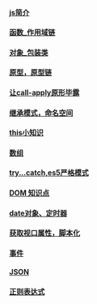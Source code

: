 #### [js简介](https://github.com/z826526354/myProject/blob/master/js基础/js简介.md)

#### [函数_作用域链](https://github.com/z826526354/myProject/blob/master/js基础/函数_作用域链.md)

#### [对象_包装类](https://github.com/z826526354/myProject/blob/master/js基础/对象_包装类.md)

#### [原型，原型链](https://github.com/z826526354/myProject/blob/master/js基础/原型，原型链.md)

#### [让call-apply原形毕露](https://github.com/z826526354/myProject/blob/master/js基础/call-apply.md)

#### [继承模式，命名空间](https://github.com/z826526354/myProject/blob/master/js基础/继承模式，命名空间.md)

#### [this小知识](https://github.com/z826526354/myProject/blob/master/js基础/this.md)

#### [数组](https://github.com/z826526354/myProject/blob/master/js基础/数组.md)

#### [try...catch,es5严格模式](https://github.com/z826526354/myProject/blob/master/js基础/try...catch,es5严格模式.md)

#### [DOM 知识点](https://github.com/z826526354/myProject/blob/master/js基础/DOM.md)

#### [date对象、定时器](https://github.com/z826526354/myProject/blob/master/js基础/date对象、定时器.md)

#### [获取视口属性，脚本化](https://github.com/z826526354/myProject/blob/master/js基础/获取视口属性，脚本化css.md)

#### [事件](https://github.com/z826526354/myProject/blob/master/js基础/事件.md)

#### [JSON](https://github.com/z826526354/myProject/blob/master/js基础/JSON.md)

#### [正则表达式](https://github.com/z826526354/myProject/blob/master/js基础/正则表达式.md)

